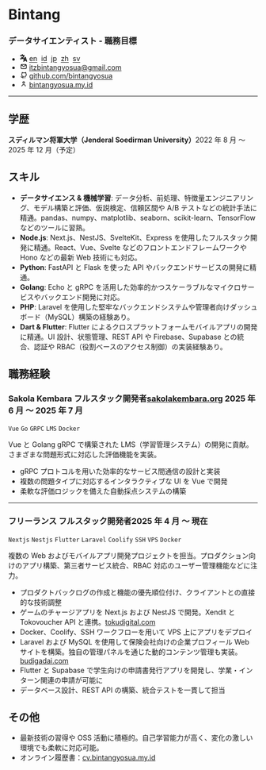 <div>
  <div>
    <h1>Bintang</h1>
    <h3>データサイエンティスト - 職務目標</h3>
  </div>
  <style>
    img {
        width: 0.9rem;
    }
  </style>

  <ul>
    <li>
      <span><img src="../img/language.svg" alt="Language Icon" /></span>
      <a href="/">en</a>&nbsp;
      <a href="/id">id</a>&nbsp;
      <a href="/jp">jp</a>&nbsp;
      <a href="/zh">zh</a>&nbsp;
      <a href="/sv">sv</a>
    </li>
    <li><span><img src="../img/email-outline.svg"></span> <a href="mailto:itzbintangyosua@gmail.com" target="_blank">itzbintangyosua@gmail.com</a></li>
    <li><span><img src="../img/github-outline.svg"></span> <a href="https://github.com/bintangyosua" target="_blank">github.com/bintangyosua</a></li>
    <li><span><img src="../img/person-outline.svg"></span> <a href="https://bintangyosua.my.id" target="_blank">bintangyosua.my.id</a></li>
  </ul>
</div>

---

## 学歴

**スディルマン将軍大学（Jenderal Soedirman University）**<span class="right">2022 年 8 月 ～ 2025 年 12 月（予定）</span>

## スキル

- **データサイエンス & 機械学習**: データ分析、前処理、特徴量エンジニアリング、モデル構築と評価、仮説検定、信頼区間や A/B テストなどの統計手法に精通。pandas、numpy、matplotlib、seaborn、scikit-learn、TensorFlow などのツールに習熟。
- **Node.js**: Next.js、NestJS、SvelteKit、Express を使用したフルスタック開発に精通。React、Vue、Svelte などのフロントエンドフレームワークや Hono などの最新 Web 技術にも対応。
- **Python**: FastAPI と Flask を使った API やバックエンドサービスの開発に精通。
- **Golang**: Echo と gRPC を活用した効率的かつスケーラブルなマイクロサービスやバックエンド開発に対応。
- **PHP**: Laravel を使用した堅牢なバックエンドシステムや管理者向けダッシュボード（MySQL）構築の経験あり。
- **Dart & Flutter**: Flutter によるクロスプラットフォームモバイルアプリの開発に精通。UI 設計、状態管理、REST API や Firebase、Supabase との統合、認証や RBAC（役割ベースのアクセス制御）の実装経験あり。

## 職務経験

### Sakola Kembara <span class="role">フルスタック開発者</span><a href="https://sakolakembara.org" target="_blank">sakolakembara.org</a> <span class="right">2025 年 6 月 ～ 2025 年 7 月</span>

`Vue` `Go` `GRPC` `LMS` `Docker`

Vue と Golang gRPC で構築された LMS（学習管理システム）の開発に貢献。さまざまな問題形式に対応した評価機能を実装。

- gRPC プロトコルを用いた効率的なサービス間通信の設計と実装
- 複数の問題タイプに対応するインタラクティブな UI を Vue で開発
- 柔軟な評価ロジックを備えた自動採点システムの構築

---

### フリーランス <span class="role">フルスタック開発者</span><span class="right">2025 年 4 月 ～ 現在</span>

`Nextjs` `Nestjs` `Flutter` `Laravel` `Coolify` `SSH` `VPS` `Docker`

複数の Web およびモバイルアプリ開発プロジェクトを担当。プロダクション向けのアプリ構築、第三者サービス統合、RBAC 対応のユーザー管理機能などに注力。

- プロダクトバックログの作成と機能の優先順位付け、クライアントとの直接的な技術調整
- ゲームのチャージアプリを Next.js および NestJS で開発。Xendit と Tokovoucher API と連携。<a href="https://tokudigital.com" target="_blank">tokudigital.com</a>
- Docker、Coolify、SSH ワークフローを用いて VPS 上にアプリをデプロイ
- Laravel および MySQL を使用して保険会社向けの企業プロフィール Web サイトを構築。独自の管理パネルを通じた動的コンテンツ管理も実装。<a href="https://budigadai.com" target="_blank">budigadai.com</a>
- Flutter と Supabase で学生向けの申請書発行アプリを開発し、学業・インターン関連の申請が可能に
- データベース設計、REST API の構築、統合テストを一貫して担当

## その他

- 最新技術の習得や OSS 活動に積極的。自己学習能力が高く、変化の激しい環境でも柔軟に対応可能。
- オンライン履歴書：<a href="https://cv.bintangyosua.my.id" target="_blank">cv.bintangyosua.my.id</a>
<!-- - 言語: [英語（業務使用レベル）](./README.md), [インドネシア語（母語）](./id/README.md) -->
